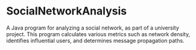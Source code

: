 # SocialNetworkAnalysis
A Java program for analyzing a social network, as part of a university project. This program calculates various metrics such as network density, identifies influential users, and determines message propagation paths.

